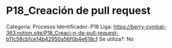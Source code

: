 # P18_Creación de pull request

Categoría: Procesos
Identificador: P18
Liga: https://berry-cymbal-363.notion.site/P18_Creaci-n-de-pull-request-b11c58cb1ce14b42950a56f0b4e618cf
Se utiliza?: No